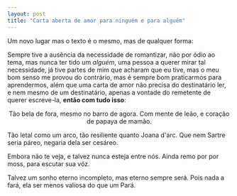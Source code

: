 ```yaml
---
layout: post
title: "Carta aberta de amor para ninguém e para alguém"
---
```


Um novo lugar mas o texto é o mesmo, mas de qualquer forma:

Sempre tive a ausência da necessidade de romantizar, não por ódio ao tema, mas nunca ter tido um _alguém_, uma pessoa a querer mirar tal necessidade, já tive partes de mim que acharam que eu tive, mas o meu bom senso me provou do contrário, mas é sempre bom praticarmos para aprendermos, além que uma carta de amor não precisa do destinatário ler, e nem mesmo de um destinatário, apenas a vontade do remetente de querer escreve-la, **então com tudo isso**:

<p style="text-align: center;">
Tão bela de fora,
mesmo no barro de agora.
Com mente de leão,
e coração de papaya de mamão.

Tão letal como um arco,
tão resiliente quanto Joana d'arc.
Que nem Sartre seria páreo,
negaria dela ser cesáreo.

Embora não te veja,
e talvez nunca esteja entre nós.
Ainda remo por por moss,
para escutar sua vóz.

Talvez um sonho eterno incompleto,
mas eterno sempre será.
Pois nada a fará,
ela ser menos valiosa do que um Pará.

</p>
